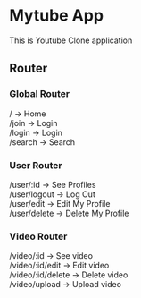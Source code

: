 # Mytube App

This is Youtube Clone application

## Router

### Global Router

/ -> Home<br>
/join -> Login<br>
/login -> Login<br>
/search -> Search<br>

### User Router

/user/:id -> See Profiles<br>
/user/logout -> Log Out<br>
/user/edit -> Edit My Profile<br>
/user/delete -> Delete My Profile<br>

### Video Router

/video/:id -> See video<br>
/video/:id/edit -> Edit video<br>
/video/:id/delete -> Delete video<br>
/video/upload -> Upload video<br>
